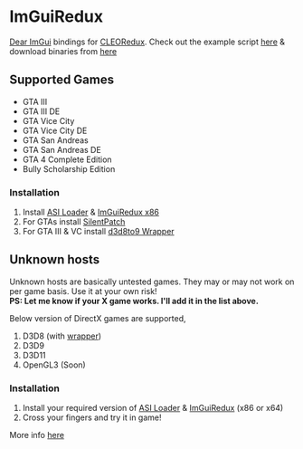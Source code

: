 # ImGuiRedux
[Dear ImGui](https://github.com/ocornut/imgui) bindings for [CLEORedux](https://re.cleo.li/). Check out the example script [here](https://github.com/user-grinch/ImGuiRedux/blob/master/resource/imgui_test.js) & download binaries from [here](https://github.com/user-grinch/ImGuiRedux/releases)

## Supported Games
- GTA III 
- GTA III DE
- GTA Vice City
- GTA Vice City DE
- GTA San Andreas
- GTA San Andreas DE
- GTA 4 Complete Edition
- Bully Scholarship Edition

### Installation 
1. Install [ASI Loader](https://github.com/ThirteenAG/Ultimate-ASI-Loader/releases) & [ImGuiRedux x86](https://github.com/user-grinch/ImGuiRedux/releases/tag/Win32-latest)
3. For GTAs install [SilentPatch](https://gtaforums.com/topic/669045-silentpatch/)
4. For GTA III & VC install [d3d8to9 Wrapper](https://github.com/crosire/d3d8to9/releases)

## Unknown hosts
Unknown hosts are basically untested games. They may or may not work on per game basis. Use it at your own risk!<br>
**PS: Let me know if your X game works. I'll add it in the list above.** 

Below version of DirectX games are supported,
1. D3D8 (with [wrapper](https://github.com/user-grinch/ImGuiRedux/blob/master/resource/d3d8.dll)) 
2. D3D9
3. D3D11
4. OpenGL3 (Soon)

### Installation 
1. Install your required version of [ASI Loader](https://github.com/ThirteenAG/Ultimate-ASI-Loader/releases) & [ImGuiRedux](https://github.com/user-grinch/ImGuiRedux/releases/) (x86 or x64)
2. Cross your fingers and try it in game!

More info [here](https://re.cleo.li/docs/en/embedding.html)

